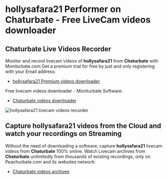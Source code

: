 # hollysafara21 Performer on Chaturbate - Free LiveCam videos downloader

## Chaturbate Live Videos Recorder

Monitor and record livecam videos of **hollysafara21** from **Chaturbate** with Moniturbate.com
Get a premium trial for free by just and only registering with your Email address:
* [hollysafara21 Premium videos downloader](https://moniturbate.com/request-demo-licence-key.html)

Free livecam videos downloader - Moniturbate Software:
* [Chaturbate videos downloader](https://moniturbate.com/moniturbate-download-software.html)

![hollysafara21 livecam videos recorder](https://peachurnet.com/templates/moniturbate-software.png)


## Capture hollysafara21 videos from the Cloud and watch your recordings on Streaming

Without the need of downloading a software, capture **hollysafara21** livecam videos from **Chaturbate** 100% online.
Watch Livecam archives from **Chaturbate** unlimitedly from thousands of existing recordings, only on Peachurbate.com and its websites network:
* [Chaturbate videos archives](https://peachurnet.com/)